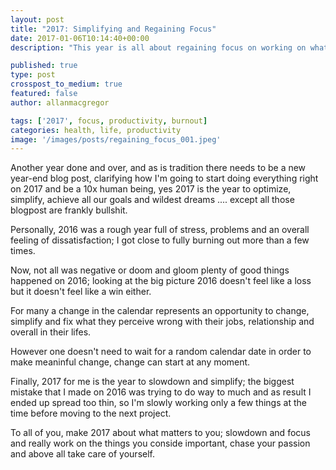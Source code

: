 ```yaml
---
layout: post
title: "2017: Simplifying and Regaining Focus"
date: 2017-01-06T10:14:40+00:00
description: "This year is all about regaining focus on working on what is important"

published: true
type: post
crosspost_to_medium: true
featured: false
author: allanmacgregor

tags: ['2017', focus, productivity, burnout]
categories: health, life, productivity
image: '/images/posts/regaining_focus_001.jpeg'
---
```


Another year done and over, and as is tradition there needs to be a new year-end blog post, clarifying how I'm going to start doing everything right on 2017 and be a 10x human being, yes 2017 is the year to optimize, simplify, achieve all our goals and wildest dreams .... except all those blogpost are frankly bullshit. 

Personally, 2016 was a rough year full of stress, problems and an overall feeling of dissatisfaction; I got close to fully burning out more than a few times. 

Now, not all was negative or doom and gloom plenty of good things happened on 2016; looking at the big picture 2016 doesn't feel like a loss but it doesn't feel like a win either. 

For many a change in the calendar represents an opportunity to change, simplify and fix what they perceive wrong with their jobs, relationship and overall in their lifes.

However one doesn't need to wait for a random calendar date in order to make meaninful change, change can start at any moment. 

Finally, 2017 for me is the year to slowdown and simplify; the biggest mistake that I made on 2016 was trying to do way to much and as result I ended up spread too thin, so I'm slowly working only a few things at the time before moving to the next project. 

To all of you, make 2017 about what matters to you; slowdown and focus and really work on the things you conside important, chase your passion and above all take care of yourself. 
